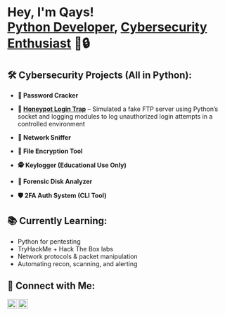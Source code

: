 <h1>Hey, I'm Qays!<br/>
<a href="https://github.com/Qaysadilla">Python Developer</a>, 
<a href="https://www.linkedin.com/in/qaysalhajyousef/">Cybersecurity Enthusiast</a>
 🐍🔒</h1>

<h2>🛠 Cybersecurity Projects (All in Python):</h2>

- <b>🔐 Password Cracker</b>  

- <b>🎯 <a href="https://github.com/Qaysadilla/honeypot-login-trap" target="_blank">Honeypot Login Trap</a></b> – Simulated a fake FTP server using Python’s socket and logging modules to log unauthorized login attempts in a controlled environment

  
- <b>📡 Network Sniffer</b>  

- <b>🧠 File Encryption Tool</b>  

- <b>🕵️ Keylogger (Educational Use Only)</b>  

- <b>📁 Forensic Disk Analyzer</b>  

- <b>🛡️ 2FA Auth System (CLI Tool)</b>  

<h2>📚 Currently Learning:</h2>

- Python for pentesting
- TryHackMe + Hack The Box labs
- Network protocols & packet manipulation
- Automating recon, scanning, and alerting

<h2> 🤝 Connect with Me:</h2>

[<img align="left" alt="Qays | LinkedIn" width="22px" src="https://cdn.jsdelivr.net/npm/simple-icons@v3/icons/linkedin.svg" />][linkedin]
[<img align="left" alt="Qays | GitHub" width="22px" src="https://cdn.jsdelivr.net/npm/simple-icons@v3/icons/github.svg" />][github]

<br/><br/>

[github]: https://github.com/Qaysadilla  
[linkedin]: www.linkedin.com/in/qays-alhajyousef


